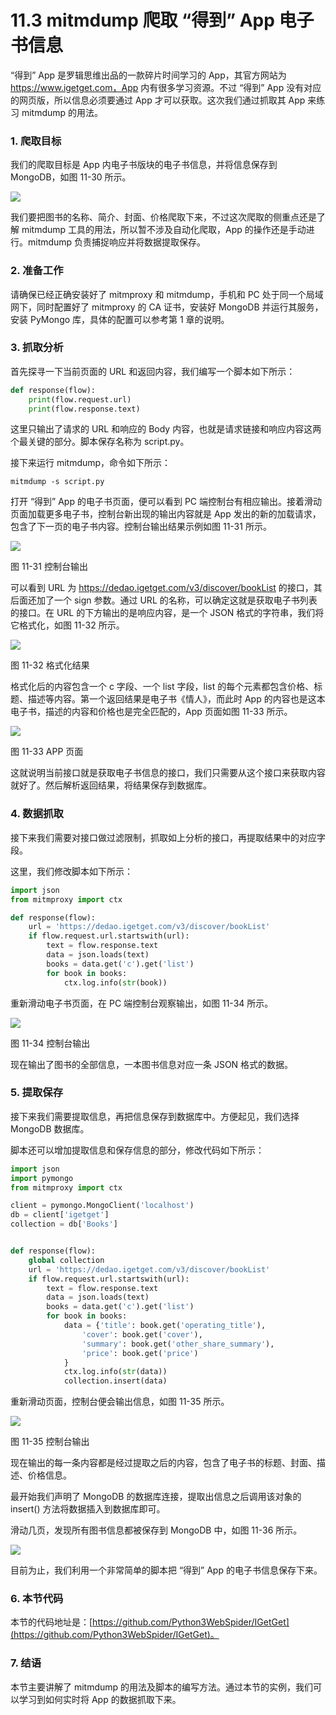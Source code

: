 # 11.3 mitmdump 爬取 “得到” App 电子书信息

“得到” App 是罗辑思维出品的一款碎片时间学习的 App，其官方网站为 https://www.igetget.com，App 内有很多学习资源。不过 “得到” App 没有对应的网页版，所以信息必须要通过 App 才可以获取。这次我们通过抓取其 App 来练习 mitmdump 的用法。

### 1. 爬取目标

我们的爬取目标是 App 内电子书版块的电子书信息，并将信息保存到 MongoDB，如图 11-30 所示。

![](../image/11-30.jpg)

我们要把图书的名称、简介、封面、价格爬取下来，不过这次爬取的侧重点还是了解 mitmdump 工具的用法，所以暂不涉及自动化爬取，App 的操作还是手动进行。mitmdump 负责捕捉响应并将数据提取保存。

### 2. 准备工作

请确保已经正确安装好了 mitmproxy 和 mitmdump，手机和 PC 处于同一个局域网下，同时配置好了 mitmproxy 的 CA 证书，安装好 MongoDB 并运行其服务，安装 PyMongo 库，具体的配置可以参考第 1 章的说明。

### 3. 抓取分析

首先探寻一下当前页面的 URL 和返回内容，我们编写一个脚本如下所示：

```python
def response(flow):
    print(flow.request.url)
    print(flow.response.text)
```

这里只输出了请求的 URL 和响应的 Body 内容，也就是请求链接和响应内容这两个最关键的部分。脚本保存名称为 script.py。

接下来运行 mitmdump，命令如下所示：

```
mitmdump -s script.py
```

打开 “得到” App 的电子书页面，便可以看到 PC 端控制台有相应输出。接着滑动页面加载更多电子书，控制台新出现的输出内容就是 App 发出的新的加载请求，包含了下一页的电子书内容。控制台输出结果示例如图 11-31 所示。

![](../image/11-31.png)

图 11-31 控制台输出

可以看到 URL 为 https://dedao.igetget.com/v3/discover/bookList 的接口，其后面还加了一个 sign 参数。通过 URL 的名称，可以确定这就是获取电子书列表的接口。在 URL 的下方输出的是响应内容，是一个 JSON 格式的字符串，我们将它格式化，如图 11-32 所示。

![](../image/11-32.png)

图 11-32 格式化结果

格式化后的内容包含一个 c 字段、一个 list 字段，list 的每个元素都包含价格、标题、描述等内容。第一个返回结果是电子书《情人》，而此时 App 的内容也是这本电子书，描述的内容和价格也是完全匹配的，App 页面如图 11-33 所示。

![](../image/11-33.jpg)

图 11-33 APP 页面

这就说明当前接口就是获取电子书信息的接口，我们只需要从这个接口来获取内容就好了。然后解析返回结果，将结果保存到数据库。

### 4. 数据抓取

接下来我们需要对接口做过滤限制，抓取如上分析的接口，再提取结果中的对应字段。

这里，我们修改脚本如下所示：

```python
import json
from mitmproxy import ctx

def response(flow):
    url = 'https://dedao.igetget.com/v3/discover/bookList'
    if flow.request.url.startswith(url):
        text = flow.response.text
        data = json.loads(text)
        books = data.get('c').get('list')
        for book in books:
            ctx.log.info(str(book))
```

重新滑动电子书页面，在 PC 端控制台观察输出，如图 11-34 所示。

![](../image/11-34.jpg)

图 11-34 控制台输出

现在输出了图书的全部信息，一本图书信息对应一条 JSON 格式的数据。

### 5. 提取保存

接下来我们需要提取信息，再把信息保存到数据库中。方便起见，我们选择 MongoDB 数据库。

脚本还可以增加提取信息和保存信息的部分，修改代码如下所示：

```python
import json
import pymongo
from mitmproxy import ctx

client = pymongo.MongoClient('localhost')
db = client['igetget']
collection = db['Books']


def response(flow):
    global collection
    url = 'https://dedao.igetget.com/v3/discover/bookList'
    if flow.request.url.startswith(url):
        text = flow.response.text
        data = json.loads(text)
        books = data.get('c').get('list')
        for book in books:
            data = {'title': book.get('operating_title'),
                'cover': book.get('cover'),
                'summary': book.get('other_share_summary'),
                'price': book.get('price')
            }
            ctx.log.info(str(data))
            collection.insert(data)
```

重新滑动页面，控制台便会输出信息，如图 11-35 所示。

![](../image/11-35.jpg)

图 11-35 控制台输出

现在输出的每一条内容都是经过提取之后的内容，包含了电子书的标题、封面、描述、价格信息。

最开始我们声明了 MongoDB 的数据库连接，提取出信息之后调用该对象的 insert() 方法将数据插入到数据库即可。

滑动几页，发现所有图书信息都被保存到 MongoDB 中，如图 11-36 所示。

![](../image/11-36.jpg)

目前为止，我们利用一个非常简单的脚本把 “得到” App 的电子书信息保存下来。

### 6. 本节代码

本节的代码地址是：[https://github.com/Python3WebSpider/IGetGet](https://github.com/Python3WebSpider/IGetGet)。

### 7. 结语

本节主要讲解了 mitmdump 的用法及脚本的编写方法。通过本节的实例，我们可以学习到如何实时将 App 的数据抓取下来。